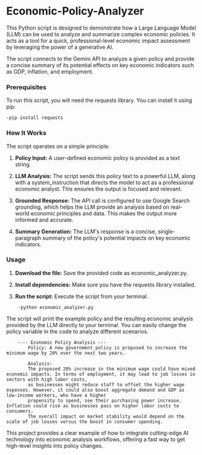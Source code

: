 # Economic-Policy-Analyzer
This Python script is designed to demonstrate how a Large Language Model (LLM) can be used to analyze and summarize complex economic policies. 
It acts as a tool for a quick, professional-level economic impact assessment by leveraging the power of a generative AI.

The script connects to the Gemini API to analyze a given policy and provide a concise summary of its potential effects on key economic indicators such as GDP, inflation, and employment.

<h3>Prerequisites</h3>
To run this script, you will need the requests library. You can install it using pip:

    -pip install requests

<h3>How It Works</h3>
The script operates on a simple principle:

1. **Policy Input:** A user-defined economic policy is provided as a text string.

2. **LLM Analysis:** The script sends this policy text to a powerful LLM, along with a system_instruction that directs the model to act as a professional economic analyst. This ensures the output is focused and relevant.

3. **Grounded Response:** The API call is configured to use Google Search grounding, which helps the LLM provide an analysis based on real-world economic principles and data. This makes the output more informed and accurate.

4. **Summary Generation:** The LLM's response is a concise, single-paragraph summary of the policy's potential impacts on key economic indicators.

<h3>Usage</h3>

1. **Download the file:** Save the provided code as economic_analyzer.py.

2. **Install dependencies:** Make sure you have the requests library installed.

3. **Run the script:** Execute the script from your terminal.
   
        -python economic_analyzer.py

The script will print the example policy and the resulting economic analysis provided by the LLM directly to your terminal. You can easily change the policy variable in the code to analyze different scenarios.
       
        
        ---- Economic Policy Analysis ---
            Policy: A new government policy is proposed to increase the minimum wage by 20% over the next two years.

            Analysis:
            The proposed 20% increase in the minimum wage could have mixed economic impacts. In terms of employment, it may lead to job losses in sectors with high labor costs, 
            as businesses might reduce staff to offset the higher wage expenses. However, it could also boost aggregate demand and GDP as low-income workers, who have a higher
            propensity to spend, see their purchasing power increase. Inflation could rise as businesses pass on higher labor costs to consumers. 
            The overall impact on market stability would depend on the scale of job losses versus the boost in consumer spending.

This project provides a clear example of how to integrate cutting-edge AI technology into economic analysis workflows, offering a fast way to get high-level insights into policy changes.

